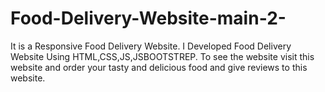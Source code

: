 # Food-Delivery-Website-main-2-
It is a Responsive Food Delivery Website. I Developed Food Delivery Website Using HTML,CSS,JS,JSBOOTSTREP. To see the website visit this website and order your tasty and delicious food and give reviews to this website.  
